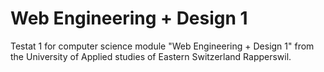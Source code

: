 # Web Engineering + Design 1
Testat 1 for computer science module "Web Engineering + Design 1" from the University of Applied studies of Eastern Switzerland Rapperswil.
